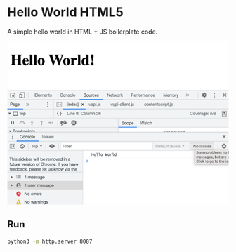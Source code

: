 # Hello World HTML5 
A simple hello world in HTML + JS boilerplate code. 

![](https://github.com/cesarvr/simple-html5-hello-world/blob/main/img/front.png?raw=true)

## Run 
```sh
python3 -m http.server 8087
``` 
